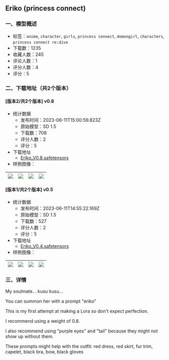 ## Eriko (princess connect)
### 一、模型概述

- 标签：`anime`, `character`, `girls`, `princess connect`, `demongirl`, `characters`, `princess connect re:dive`
- 下载数：1235
- 收藏人数：245
- 评论人数：1
- 评分人数：4
- 评分：5

### 二、下载地址（共2个版本）

#### [版本2/共2个版本] v0.8

- 统计数据
  - 发布时间：2023-06-11T15:00:59.823Z
  - 原始模型：SD 1.5
  - 下载数：708
  - 评分人数：2
  - 评分：5
- 下载地址
  - [Eriko_V0.8.safetensors](https://civitai.com/api/download/models/93878)
- 样例图像：

| <img src="https://image.civitai.com/xG1nkqKTMzGDvpLrqFT7WA/7a06a1aa-5415-4ab3-b23b-d4ad0d3d9889/width=450/1110212.jpeg" /> | <img src="https://image.civitai.com/xG1nkqKTMzGDvpLrqFT7WA/ff90d100-78af-41fe-8225-62b61429f9fd/width=450/1110195.jpeg" /> | <img src="https://image.civitai.com/xG1nkqKTMzGDvpLrqFT7WA/dbe3a2ee-b1e2-4a9d-876a-394b5c6610e4/width=450/1110194.jpeg" /> | <img src="https://image.civitai.com/xG1nkqKTMzGDvpLrqFT7WA/adf1a907-6bd1-4dc8-9ddc-2a45a0e8d827/width=450/1110193.jpeg" /> |
| ---- | ---- | ---- | ---- |

#### [版本1/共2个版本] v0.5

- 统计数据
  - 发布时间：2023-06-11T14:55:22.169Z
  - 原始模型：SD 1.5
  - 下载数：527
  - 评分人数：2
  - 评分：5
- 下载地址
  - [Eriko_V0.4.safetensors](https://civitai.com/api/download/models/92629)
- 样例图像：

| <img src="https://image.civitai.com/xG1nkqKTMzGDvpLrqFT7WA/704418ae-cf5b-4e0f-90f6-e84b7778f062/width=450/1088592.jpeg" /> | <img src="https://image.civitai.com/xG1nkqKTMzGDvpLrqFT7WA/981e98c3-c376-4e94-8248-9370a9fe17ff/width=450/1088590.jpeg" /> | <img src="https://image.civitai.com/xG1nkqKTMzGDvpLrqFT7WA/dd55dba2-2ffd-4e61-bcbe-2845dffb8896/width=450/1088591.jpeg" /> | <img src="https://image.civitai.com/xG1nkqKTMzGDvpLrqFT7WA/789545ae-dc04-430b-a655-0f8f24c28b98/width=450/1088594.jpeg" /> |
| ---- | ---- | ---- | ---- |


### 三、详情
<p>My soulmate... kusu kusu...</p><p></p><p>You can summon her with a prompt "eriko"</p><p></p><p>This is my first attempt at making a Lora so don't expect perfection.</p><p></p><p>I recommend using a weight of 0.8.</p><p></p><p>I also recommend using "purple eyes" and "tail" because they might not show up without them.</p><p></p><p>These prompts might help with the outfit: red dress, red skirt, fur trim, capelet, black bra, bow, black gloves</p>